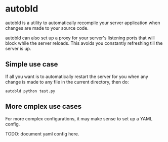# autobld
autobld is a utility to automatically recompile your server application when changes are made to your source code.

autobld can also set up a proxy for your server's listening ports that will block while the server reloads. This avoids you constantly refreshing till the server is up.

## Simple use case

If all you want is to automatically restart the server for you when any change is made to any file in the current directory, then do:

```
autobld python test.py
```

## More cmplex use cases
For more complex configurations, it may make sense to set up a YAML config.

TODO: document yaml config here.
